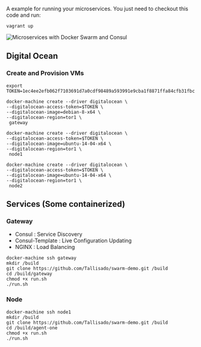 A example for running your microservices. You just need to checkout this code and run:
```
vagrant up
```

![Microservices with Docker Swarm and Consul](https://sonnguyen.ws/wp-content/uploads/2015/12/clotify_microservice.png)


## Digital Ocean
### Create and Provision VMs

```
export TOKEN=1ec4ee2efb062f7103691d7a0cdf98489a593991e9cba1f8871ffa84cfb31fbc
```

```
docker-machine create --driver digitalocean \
--digitalocean-access-token=$TOKEN \
--digitalocean-image=debian-8-x64 \
--digitalocean-region=tor1 \
 gateway
```

```
docker-machine create --driver digitalocean \
--digitalocean-access-token=$TOKEN \
--digitalocean-image=ubuntu-14-04-x64 \
--digitalocean-region=tor1 \
 node1
```

```
docker-machine create --driver digitalocean \
--digitalocean-access-token=$TOKEN \
--digitalocean-image=ubuntu-14-04-x64 \
--digitalocean-region=tor1 \
 node2
```

## Services (Some containerized)

### Gateway
- Consul : Service Discovery
- Consul-Template : Live Configuration Updating
- NGINX : Load Balancing

```
docker-machine ssh gateway
mkdir /build
git clone https://github.com/Tallisado/swarm-demo.git /build
cd /build/gateway
chmod +x run.sh
./run.sh
```

### Node

```
docker-machine ssh node1
mkdir /build
git clone https://github.com/Tallisado/swarm-demo.git /build
cd /build/agent-one
chmod +x run.sh
./run.sh
```
